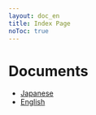 ```yaml
---
layout: doc_en
title: Index Page
noToc: true
---
```


# Documents

- [Japanese](ja/)
- [English](en/)
